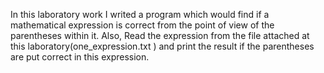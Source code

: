 In this laboratory work I writed a program which would find if a mathematical expression is correct from the point of view of the parentheses within it.
Also, Read the expression from the file attached at this laboratory(one_expression.txt ) and print the result if the parentheses are put correct in this expression.
